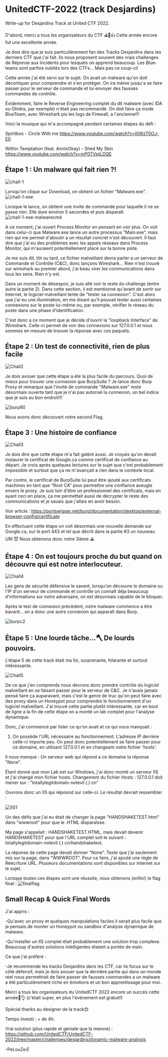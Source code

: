 # UnitedCTF-2022 (track Desjardins)

Write-up for Desjardins Track at United CTF 2022.

D'abord, merci a tous les organisateurs du CTF ⛳🙌👍 Cette année encore fut une excellente année.

Je dois dire que je suis particulièrement fan des Tracks Desjardins dans les derniers CTF que j'ai fait. Ils nous proposent souvent des vrais challenges de Réponse aux Incidents pour lesquels on apprend beaucoup. Les Blue-teams sont parfois oubliés lors des CTFs... Mais pas ce coup-ci!

Cette année j'ai été servi sur le sujet. On avait un malware qu'on doit décortiquer pour comprendre et s'en protéger. On ira même jusqu'a se faire passer pour le serveur de commande et lui envoyer des fausses commandes de contrôle.

Évidemment, faire le Reverse Engineering complet du dit malware (avec IDA ou Ghidra, par exemple) n'était pas recommandé. 
On doit faire ça mode BlueTeam, avec Wireshark pis les logs de Firewall, a l'ancienne!!!

Voici la musique qui m'a accompagné pendant certaines étapes du défi :

Spiritbox - Circle With me https://www.youtube.com/watch?v=I0WzT0OJ-E0

Within Temptation (feat. AnnIsOkay) - Shed My Skin https://www.youtube.com/watch?v=mP0TVptLDQE



## Étape 1 : Un malware qui fait rien ?!
![chall-1](https://user-images.githubusercontent.com/16509773/194682871-b9bad6fd-0d38-4a47-bc24-d8f7747a86cc.jpg)

Lorsqu'on clique sur Download, on obtient un fichier "Malware.exe".
![chall-1-exe](https://user-images.githubusercontent.com/16509773/194682903-afede08f-5eba-4c60-9365-e92d11653250.jpg)

Lorsque le lance, on obtient une invite de commande pour laquelle il ne se passe rien. Elle dure environ 5 secondes et puis disparaît.
![chall-1-exe-malwarecmd](https://user-images.githubusercontent.com/16509773/194682911-20b751da-f002-4c8b-aea5-34240c101df7.jpg)

A ce moment, j'ai ouvert Process Monitor en pensant en voir plus. On voit dans celui-ci que Malware.exe lance un autre processus "Main.exe", mais rien qui me permet d'aboutir a un résultat concret n'est découvert. Il faut dire que j'ai eu des problèmes avec les appels réseaux dans Process Monitor, qui m'auraient potentiellement placé sur la bonne piste.

Je me suis dit, tôt ou tard, ce fichier malveillant devra parler a un serveur de Commande et Contrôle (C&C), donc lançons Wireshark...
Rien n'est trouvé sur wireshark au premier abord, j'ai beau virer les communications dans tous les sens. Rien n'y est.

Dans un moment de désespoir, je suis allé voir le reste du challenge (entre autre la partie 2). Dans cette section, il est mentionné qu'avant de sortir sur Internet, le logiciel malveillant tente de "tester sa connexion". C'est alors que j'ai eu une illumination, en me disant qu'il pouvait tester aussi certaines connexions sur le poste lui-même ou, par exemple, vérifier le réseau du poste dans une phase d'identification.

C'est donc a ce moment que je décide d'ouvrir la "loopback Interface" de Wireshark. 
Celle-ci permet de voir des connexions sur 127.0.0.1 et nous sommes en mesure de trouver la réponse avec ces paquets.


## Étape 2 : Un test de connectivité, rien de plus facile
![Chall2](https://user-images.githubusercontent.com/16509773/194683427-64aef80c-23b6-4b02-8a33-690a797dc6ea.jpg)

Je dois avouer que cette étape a été la plus facile du parcours. Quoi de mieux pour trouver une connexion que BurpSuite ?
Je lance donc Burp Proxy et remarque que l'invite de commande "Malware.exe" reste désormais ouverte tant que je n'ai pas autorisé la connexion, un bel indice que je suis au bon endroit!!!


![burp80](https://user-images.githubusercontent.com/16509773/194683716-7e2e874d-10df-4373-bd19-05e75a24c1bc.jpg)

Nous avons donc découvert notre second Flag.


## Étape 3 : Une histoire de confiance

![Chall3](https://user-images.githubusercontent.com/16509773/194683774-50544d52-da95-45f4-93da-60d5e408479c.jpg)

Je dois dire que cette étape m'a fait galéré aussi. Je croyais qu'on devait instaurer le certificat de Google.ca comme certificat de confiance au départ. Je crois après quelques lectures sur le sujet que c'est probablement impossible et surtout que ça ne m'avançait a rien dans le contexte local.

Par contre, le certificat de BurpSuite lui peut être ajouté aux certificats machines en tant que "Root CA" pour permettre une confiance aveugle envers le proxy.
Je suis loin d'être un professionnel des certificats, mais en ayant ceci en place, ça me permettait aussi de décrypter le reste des communications et je savais que j'allais en avoir besoin.

Voir article : https://portswigger.net/burp/documentation/desktop/external-browser-config/certificate

En effectuant cette étape on voit désormais une nouvelle demande sur Google.ca, sur le port 443 et tel que décrit dans la partie #3 un nouveau URI 😈
Nous obtenons donc notre 3ième ⛳.


## Étape 4 : On est toujours proche du but quand on découvre qui est notre interlocuteur.

![Chall4](https://user-images.githubusercontent.com/16509773/194683927-528a39da-a56e-445d-a273-b09b04ee3343.jpg)

Les gens de sécurité défensive le savent, lorsqu'on découvre le domaine ou l'IP d'un serveur de commande et contrôle on connaît déja beaucoup d'informations sur notre adversaire, on est désormais capable de le bloquer. 

Après le test de connexion précèdent, notre malware commence a être bavard... on a donc une autre connexion qui apparaît dans Burp.

![burpc2](https://user-images.githubusercontent.com/16509773/194684104-d2b85719-f8ea-4be3-9014-d818b8bf2c02.jpg)


## Étape 5 : Une lourde tâche...🪓 De lourds pouvoirs.
L'étape 5 de cette track était ma foi, surprenante, hilarante et surtout intéressante.

![Chall5](https://user-images.githubusercontent.com/16509773/194684394-15feddee-d0e8-4950-bb84-f27360a9701c.jpg)

De ce que j'en comprends nous devrons donc prendre contrôle du logiciel malveillant en se faisant passer pour le serveur de C&C.
Je n'avais jamais pensé faire ça auparavant, mais c'est le genre de truc qu'on peut faire avec des proxy dans un Honeypot pour comprendre le fonctionnement d'un logiciel malveillant. J'ai trouvé cette partie plutôt intéressante, car en bout de ligne a la fin de cette étape on a monté un lab complet pour l'analyse dynamique.

Donc, j'ai commencé par lister ce qu'on avait et ce qui nous manquait : 
1) On possède l'URL nécessaire au fonctionnement. L'adresse IP derrière celle-ci importe peu.
                On peut donc potentiellement se faire passer pour ce domaine, en utilisant 127.0.0.1 et en changeant notre fichier 'hosts'.

Il nous manque : 
Un serveur web qui répond a ce domaine la réponse "None".

Étant donné que mon Lab est sur Windows, j'ai donc monté un serveur IIS et j'ai changé mon fichier hosts.
Changement du fichier Hosts : 
127.0.0.1 doit mener sur : "totallylegitdomain-notevil (.) cn"

Ouvrons donc un IIS qui répoond sur celle-ci. Le résultat devrait ressembler : 

![IIS1](https://user-images.githubusercontent.com/16509773/194684648-154f6614-ff6f-4b0c-91df-073770aab29c.jpg)

Un des défis que j'ai eu était de changer la page "HANDSHAKETEST.html" dans "wwwroot" pour que le .HTML disparaîsse.

Ma page s'appelait : HANDSHAKETEST.HTML, mais devait devenir HANDSHAKETEST pour que l'URL complet soit le suivant : totallylegitdomain-notevil (.) cn/handshaketest.

La réponse de cette page devait donner "None". Texte que j'ai seulement mis sur la page, dans "WWWROOT". 
Pour ce faire, j'ai ajouté une règle de Réécriture URL.
Plusieurs documentations sont disponibles sur Internet sur le sujet.

Lorsque toutes ces étapes sont une réussite, nous obtenons (enfin!) le flag final :
![finalflag](https://user-images.githubusercontent.com/16509773/194684865-acaad4aa-d508-434f-8067-7d783a793f5b.jpg)


## Small Recap & Quick Final Words

J'ai appris :

-Qu'avec un proxy et quelques manipulations faciles il serait plus facile que je pensais de monter un Honeypot ou sandbox d'analyse dynamique de malware.

-Qu'installer un IIS complet était probablement une solution trop complexe. Beaucoup d'autres solutions intelligentes étaient a portée de main.

Ce que j'ai préféré : 

-Je recommende les tracks Desjardins dans les CTF, car ils focus sur le côté défensif, mais je dois avouer que la dernière partie qui dans un monde réel nous permettrait de faire passer de fausses commandes a un malware a été particulièrement riche en émotions et un bon apprentissage pour moi.


Merci a tous les organisateurs du UnitedCTF 2022 encore un succès cette année🚩👌 (c'était super, en plus l'évènement est gratuit!)

Spécial thanks au designer de la track😍

Temps investi : + de 4h.

Vrai solution (plus rapide et géniale que la mienne) : https://github.com/UnitedCTF/UnitedCTF-2022/tree/master/challenges/desjardins/dynamic-malware-analysis 

-PeLouZe✌





